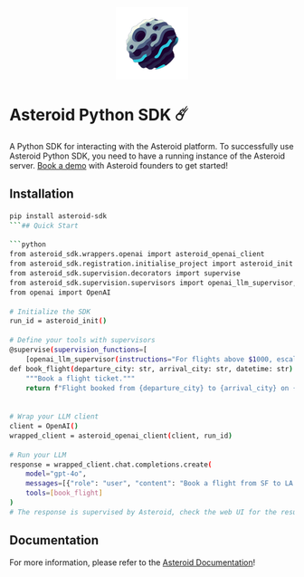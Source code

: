 <p align="center">
  <img src="logo-128-nobg.png" alt="Asteroid AI" width="128"/>
</p>

# Asteroid Python SDK ☄️
A Python SDK for interacting with the Asteroid platform. To successfully use Asteroid Python SDK, you need to have a running instance of the Asteroid server. [Book a demo]( https://calendly.com/founders-asteroid-hhaf/30min) with Asteroid founders to get started!


## Installation
```bash
pip install asteroid-sdk
```## Quick Start

```python
from asteroid_sdk.wrappers.openai import asteroid_openai_client
from asteroid_sdk.registration.initialise_project import asteroid_init
from asteroid_sdk.supervision.decorators import supervise
from asteroid_sdk.supervision.supervisors import openai_llm_supervisor, human_supervisor
from openai import OpenAI

# Initialize the SDK
run_id = asteroid_init()

# Define your tools with supervisors
@supervise(supervision_functions=[
    [openai_llm_supervisor(instructions="For flights above $1000, escalate."), human_supervisor()]])
def book_flight(departure_city: str, arrival_city: str, datetime: str):
    """Book a flight ticket."""
    return f"Flight booked from {departure_city} to {arrival_city} on {datetime}."


# Wrap your LLM client
client = OpenAI()
wrapped_client = asteroid_openai_client(client, run_id)

# Run your LLM
response = wrapped_client.chat.completions.create(
    model="gpt-4o",
    messages=[{"role": "user", "content": "Book a flight from SF to LA for tomorrow for $1100."}],
    tools=[book_flight]
)
# The response is supervised by Asteroid, check the web UI for the results and human review
```

## Documentation

For more information, please refer to the [Asteroid Documentation](https://docs.asteroid.ai/)! 




